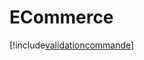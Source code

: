 # ECommerce

[!include[validationcommande](ecommerce.validationcommande.autogen.md)]













































